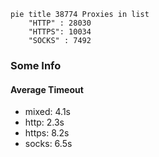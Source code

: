 
```mermaid
pie title 38774 Proxies in list
    "HTTP" : 28030
    "HTTPS": 10034
    "SOCKS" : 7492
```

### Some Info
#### Average Timeout

- mixed: 4.1s
- http: 2.3s
- https: 8.2s
- socks: 6.5s